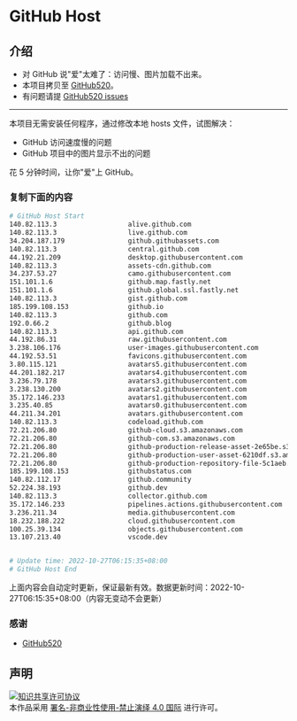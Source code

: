 # GitHub Host
## 介绍
- 对 GitHub 说"爱"太难了：访问慢、图片加载不出来。
- 本项目拷贝至 [GitHub520](https://github.com/521xueweihan/GitHub520)。
- 有问题请提 [GitHub520 issues](https://github.com/521xueweihan/GitHub520/issues/new)

---

本项目无需安装任何程序，通过修改本地 hosts 文件，试图解决：
- GitHub 访问速度慢的问题
- GitHub 项目中的图片显示不出的问题

花 5 分钟时间，让你"爱"上 GitHub。

### 复制下面的内容
```bash
# GitHub Host Start
140.82.113.3                  alive.github.com
140.82.113.3                  live.github.com
34.204.187.179                github.githubassets.com
140.82.113.3                  central.github.com
44.192.21.209                 desktop.githubusercontent.com
140.82.113.3                  assets-cdn.github.com
34.237.53.27                  camo.githubusercontent.com
151.101.1.6                   github.map.fastly.net
151.101.1.6                   github.global.ssl.fastly.net
140.82.113.3                  gist.github.com
185.199.108.153               github.io
140.82.113.3                  github.com
192.0.66.2                    github.blog
140.82.113.3                  api.github.com
44.192.86.31                  raw.githubusercontent.com
3.238.106.176                 user-images.githubusercontent.com
44.192.53.51                  favicons.githubusercontent.com
3.80.115.121                  avatars5.githubusercontent.com
44.201.182.217                avatars4.githubusercontent.com
3.236.79.178                  avatars3.githubusercontent.com
3.238.130.200                 avatars2.githubusercontent.com
35.172.146.233                avatars1.githubusercontent.com
3.235.40.85                   avatars0.githubusercontent.com
44.211.34.201                 avatars.githubusercontent.com
140.82.113.3                  codeload.github.com
72.21.206.80                  github-cloud.s3.amazonaws.com
72.21.206.80                  github-com.s3.amazonaws.com
72.21.206.80                  github-production-release-asset-2e65be.s3.amazonaws.com
72.21.206.80                  github-production-user-asset-6210df.s3.amazonaws.com
72.21.206.80                  github-production-repository-file-5c1aeb.s3.amazonaws.com
185.199.108.153               githubstatus.com
140.82.112.17                 github.community
52.224.38.193                 github.dev
140.82.113.3                  collector.github.com
35.172.146.233                pipelines.actions.githubusercontent.com
3.236.211.34                  media.githubusercontent.com
18.232.188.222                cloud.githubusercontent.com
100.25.39.134                 objects.githubusercontent.com
13.107.213.40                 vscode.dev


# Update time: 2022-10-27T06:15:35+08:00
# GitHub Host End

```
上面内容会自动定时更新，保证最新有效。数据更新时间：2022-10-27T06:15:35+08:00（内容无变动不会更新）

### 感谢

- [GitHub520](https://github.com/521xueweihan/GitHub520)

## 声明
<a rel="license" href="https://creativecommons.org/licenses/by-nc-nd/4.0/deed.zh"><img alt="知识共享许可协议" style="border-width: 0" src="https://licensebuttons.net/l/by-nc-nd/4.0/88x31.png"></a><br>本作品采用 <a rel="license" href="https://creativecommons.org/licenses/by-nc-nd/4.0/deed.zh">署名-非商业性使用-禁止演绎 4.0 国际</a> 进行许可。